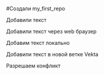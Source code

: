 ﻿#Создали my_first_repo

Добавили текст 

Добавили текст через web браузер

Добавим текст локально

Добавили текст в новой ветке Vekta

Разрешаем конфликт
